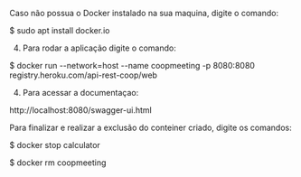 
Caso não possua o Docker instalado na sua maquina, digite o comando: 

$ sudo apt install docker.io

4. Para rodar a aplicação digite o comando: 

$ docker run --network=host --name coopmeeting -p 8080:8080 registry.heroku.com/api-rest-coop/web

4. Para acessar a documentaçao:

http://localhost:8080/swagger-ui.html

Para finalizar e realizar a exclusão do conteiner criado, digite os comandos:

$ docker stop calculator

$ docker rm coopmeeting